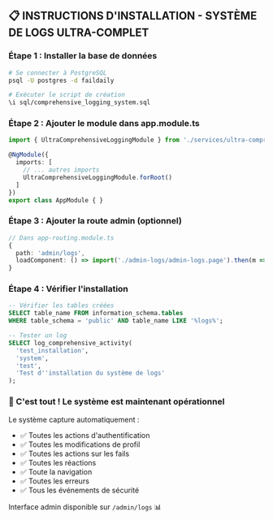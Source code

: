 ## 📋 INSTRUCTIONS D'INSTALLATION - SYSTÈME DE LOGS ULTRA-COMPLET

### Étape 1 : Installer la base de données
```bash
# Se connecter à PostgreSQL
psql -U postgres -d faildaily

# Exécuter le script de création
\i sql/comprehensive_logging_system.sql
```

### Étape 2 : Ajouter le module dans app.module.ts
```typescript
import { UltraComprehensiveLoggingModule } from './services/ultra-comprehensive-logging.module';

@NgModule({
  imports: [
    // ... autres imports
    UltraComprehensiveLoggingModule.forRoot()
  ]
})
export class AppModule { }
```

### Étape 3 : Ajouter la route admin (optionnel)
```typescript
// Dans app-routing.module.ts
{
  path: 'admin/logs',
  loadComponent: () => import('./admin-logs/admin-logs.page').then(m => m.AdminLogsPage)
}
```

### Étape 4 : Vérifier l'installation
```sql
-- Vérifier les tables créées
SELECT table_name FROM information_schema.tables 
WHERE table_schema = 'public' AND table_name LIKE '%logs%';

-- Tester un log
SELECT log_comprehensive_activity(
  'test_installation',
  'system',
  'test',
  'Test d''installation du système de logs'
);
```

### 🚀 C'est tout ! Le système est maintenant opérationnel

Le système capture automatiquement :
- ✅ Toutes les actions d'authentification
- ✅ Toutes les modifications de profil 
- ✅ Toutes les actions sur les fails
- ✅ Toutes les réactions
- ✅ Toute la navigation
- ✅ Toutes les erreurs
- ✅ Tous les événements de sécurité

Interface admin disponible sur `/admin/logs` 📊
